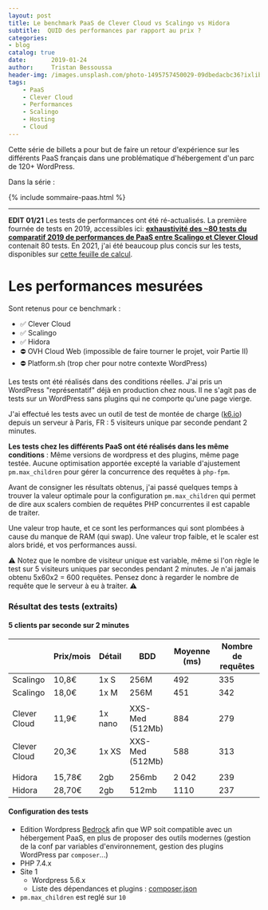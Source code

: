 ```yaml
---
layout: post
title: Le benchmark PaaS de Clever Cloud vs Scalingo vs Hidora
subtitle:  QUID des performances par rapport au prix ?
categories:
- blog
catalog: true
date:       2019-01-24
author:     Tristan Bessoussa
header-img: /images.unsplash.com/photo-1495757450029-09dbedacbc36?ixlib=rb-1.2.1&ixid=eyJhcHBfaWQiOjEyMDd9&auto=format&fit=crop&w=2089&q=80
tags:
    - PaaS
    - Clever Cloud
    - Performances
    - Scalingo
    - Hosting
    - Cloud
---
```


Cette série de billets a pour but de faire un retour d'expérience sur les différents PaaS français dans une problématique d'hébergement d'un parc de 120+ WordPress.

Dans la série :

{% include sommaire-paas.html %}

---

**EDIT 01/21** Les tests de performances ont été ré-actualisés. La première fournée de tests en 2019, accessibles ici: **[exhaustivité des ~80 tests du comparatif 2019 de performances de PaaS entre Scalingo et Clever Cloud](https://docs.google.com/spreadsheets/d/1hrny3Rf4RB7qqezy8jHQ_DbZXGzBK293sttXRlmxUMA/edit?usp=sharing)** contenait 80 tests. 
En 2021, j'ai été beaucoup plus concis sur les tests, disponibles sur [cette feuille de calcul](https://docs.google.com/spreadsheets/d/1Lv9eyBcLTh2hEt7-9YxrTPGz5QUB1OQ2GbOVl-xmahA/edit?usp=sharing).

# Les performances mesurées

Sont retenus pour ce benchmark :
- ✅ Clever Cloud
- ✅ Scalingo
- ✅ Hidora
- ⛔️ OVH Cloud Web (impossible de faire tourner le projet, voir Partie II)
- ⛔️ Platform.sh (trop cher pour notre contexte WordPress)

Les tests ont été réalisés dans des conditions réelles. J'ai pris un WordPress "représentatif" déjà en production chez nous. Il ne s'agit pas de tests sur un WordPress sans plugins qui ne comporte qu'une page vierge.

J'ai effectué les tests avec un outil de test de montée de charge ([k6.io](https://k6.io/)) depuis un serveur à Paris, FR : 5 visiteurs unique par seconde pendant 2 minutes. 

**Les tests chez les différents PaaS ont été réalisés dans les même conditions** : Même versions de wordpress et des plugins, même page testée. Aucune optimisation apportée excepté la variable d'ajustement `pm.max_children` pour gérer la concurrence des requêtes à `php-fpm`.

Avant de consigner les résultats obtenus, j'ai passé quelques temps à trouver la valeur optimale pour la configuration `pm.max_children` qui permet de dire aux scalers combien de requêtes PHP concurrentes il est capable de traiter.

Une valeur trop haute, et ce sont les performances qui sont plombées à cause du manque de RAM (qui swap). Une valeur trop faible, et le scaler est alors bridé, et vos performances aussi.

⚠️ Notez que le nombre de visiteur unique est variable, même si l'on règle le test sur 5 visiteurs uniques par secondes pendant 2 minutes. Je n'ai jamais obtenu 5x60x2 = 600 requêtes. Pensez donc à regarder le nombre de requête que le serveur à eu à traiter. ⚠️


### Résultat des tests (extraits)

#### 5 clients par seconde sur 2 minutes

|              | Prix/mois | Détail  | BDD  | Moyenne (ms) | Nombre de requêtes      |
| ------------ | --------- | ------- | ---- | ------------ | ----------------------- |
| Scalingo     | 10,8€    | 1x S    | 256M   | 492          | 335                    |
| Scalingo     | 18,0€    | 1x M    | 256M   | 451          | 342                    |
|      |       |    |           |                     |
| Clever Cloud | 11,9€    | 1x nano | XXS-Med (512Mb)    | 884        | 279                  |
| Clever Cloud | 20,3€    | 1x XS    | XXS-Med (512Mb)    | 588        | 313                   |
|      |       |    |           |                     |
| Hidora | 15,78€    | 2gb   |  256mb  | 2 042        | 239                   |
| Hidora | 28,70€    | 2gb   |  512mb  | 1110        | 237                   |


#### Configuration des tests

- Edition Wordpress [Bedrock](https://roots.io/bedrock/) afin que WP soit compatible avec un hébergement PaaS, en plus de proposer des outils modernes (gestion de la conf par variables d'environnement, gestion des plugins WordPress par `composer`...)
- PHP 7.4.x
- Site 1
  - Wordpress 5.6.x
  - Liste des dépendances et plugins : [composer.json](https://gist.github.com/tristanbes/b2b1f0ecbc83313cb3d5c1dc18555dfd)
- `pm.max_children` est reglé sur `10`


